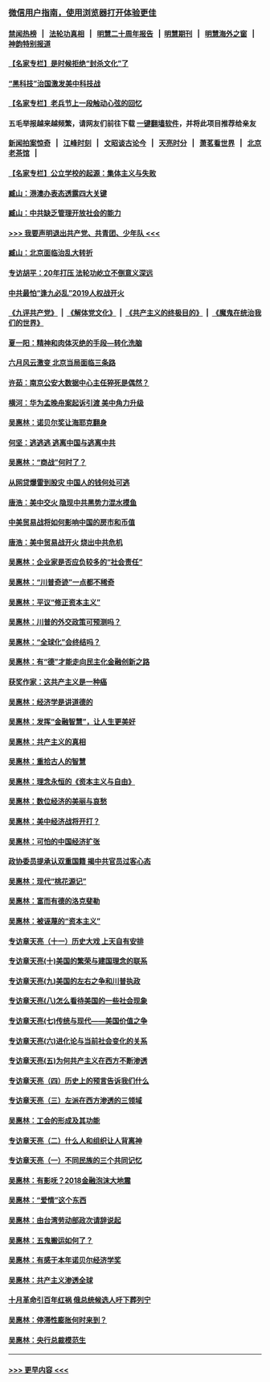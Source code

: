 ### [微信用户指南，使用浏览器打开体验更佳](https://github.com/gfw-breaker/banned-news1/blob/master/indexes/wechat-guide.md?t=0)
#### [禁闻热榜](热点新闻.md?t=0)  &nbsp;&nbsp;|&nbsp;&nbsp; [法轮功真相](https://github.com/gfw-breaker/truth/blob/master/README.md?t=0) &nbsp;&nbsp;|&nbsp;&nbsp; [明慧二十周年报告](https://github.com/gfw-breaker/mh-reports/blob/master/README.md?t=0) &nbsp;&nbsp;|&nbsp;&nbsp;[明慧期刊](https://github.com/gfw-breaker/mh-qikan) &nbsp;&nbsp;|&nbsp;&nbsp; [明慧海外之窗](https://github.com/gfw-breaker/mh-news/blob/master/README.md?t=0) &nbsp;&nbsp;|&nbsp;&nbsp; [神韵特别报道](https://github.com/gfw-breaker/mh-news/blob/master/shenyun.md?t=0)
#### [【名家专栏】是时候拒绝“封杀文化”了](../pages/nsc423/n11814093.md?t=02131611) 
#### [“黑科技”治国激发美中科技战](../pages/nsc423/n11638056.md?t=02131611) 
#### [【名家专栏】老兵节上一段触动心弦的回忆](../pages/nsc423/n11646016.md?t=02131611) 
#### 五毛举报越来越频繁，请网友们前往下载 [一键翻墙软件](https://github.com/gfw-breaker/ssr-accounts)，并将此项目推荐给亲友
#### [新闻拍案惊奇](https://github.com/gfw-breaker/banned-news1/blob/master/pages/link4.md) &nbsp;&nbsp;|&nbsp;&nbsp; [江峰时刻](https://github.com/gfw-breaker/banned-news1/blob/master/pages/link4.md) &nbsp;&nbsp;|&nbsp;&nbsp; [文昭谈古论今](https://github.com/gfw-breaker/banned-news1/blob/master/pages/link4.md) &nbsp;&nbsp;|&nbsp;&nbsp; [天亮时分](https://github.com/gfw-breaker/banned-news1/blob/master/pages/link4.md) &nbsp;&nbsp;|&nbsp;&nbsp; [萧茗看世界](https://github.com/gfw-breaker/banned-news1/blob/master/pages/link4.md) &nbsp;&nbsp;|&nbsp;&nbsp; [北京老茶馆](https://github.com/gfw-breaker/banned-news1/blob/master/pages/link4.md) &nbsp;&nbsp;|&nbsp;&nbsp; 
#### [【名家专栏】公立学校的起源：集体主义与失败](../pages/nsc423/n11601833.md?t=02131611) 
#### [臧山：港澳办表态透露四大关键](../pages/nsc423/n11421628.md?t=02131611) 
#### [臧山：中共缺乏管理开放社会的能力](../pages/nsc423/n11407457.md?t=02131611) 
#### [>>> 我要声明退出共产党、共青团、少年队 <<<](https://github.com/begood0513/goodnews/blob/master/quit/letter.md) 
#### [臧山：北京面临治乱大转折](../pages/nsc423/n11406895.md?t=02131611) 
#### [专访胡平：20年打压 法轮功屹立不倒意义深远](../pages/nsc423/n11398800.md?t=02131611) 
#### [中共最怕“逢九必乱”2019人权战开火](../pages/nsc423/n11385248.md?t=02131611) 
#### [《九评共产党》](https://github.com/begood0513/9ping.md/blob/master/README.md) &nbsp;|&nbsp; [《解体党文化》](../../../../jtdwh.md/blob/master/README.md)  &nbsp;|&nbsp; [《共产主义的终极目的》](../../../../gczydzjmd.md/blob/master/README.md) &nbsp;|&nbsp; [《魔鬼在统治我们的世界》](../../../../mgztzwmdsj.md/blob/master/README.md) 
#### [夏一阳：精神和肉体灭绝的手段—转化洗脑](../pages/nsc423/n11368250.md?t=02131611) 
#### [六月风云激变 北京当局面临三条路](../pages/nsc423/n11313668.md?t=02131611) 
#### [许茹：南京公安大数据中心主任猝死是偶然？](../pages/nsc423/n11064744.md?t=02131611) 
#### [横河：华为孟晚舟案起诉引渡 美中角力升级](../pages/nsc423/n11027230.md?t=02131611) 
#### [吴惠林：诺贝尔奖让海耶克翻身](../pages/nsc423/n10890049.md?t=02131611) 
#### [何坚：逃逃逃 逃离中国与逃离中共](../pages/nsc423/n10592891.md?t=02131611) 
#### [吴惠林：“商战”何时了？](../pages/nsc423/n10573558.md?t=02131611) 
#### [从网贷爆雷到股灾 中国人的钱何处可逃](../pages/nsc423/n10572800.md?t=02131611) 
#### [唐浩：美中交火 隐现中共黑势力混水摸鱼](../pages/nsc423/n10544040.md?t=02131611) 
#### [中美贸易战将如何影响中国的房市和币值](../pages/nsc423/n10543697.md?t=02131611) 
#### [唐浩：美中贸易战开火 烧出中共危机](../pages/nsc423/n10540126.md?t=02131611) 
#### [吴惠林：企业家是否应负较多的“社会责任”](../pages/nsc423/n10535022.md?t=02131611) 
#### [吴惠林：“川普奇迹”一点都不稀奇](../pages/nsc423/n10512808.md?t=02131611) 
#### [吴惠林：平议“修正资本主义”](../pages/nsc423/n10495724.md?t=02131611) 
#### [吴惠林：川普的外交政策可预测吗？](../pages/nsc423/n10462387.md?t=02131611) 
#### [吴惠林：“全球化”会终结吗？](../pages/nsc423/n10452838.md?t=02131611) 
#### [吴惠林：有“德”才能走向民主化金融创新之路](../pages/nsc423/n10432292.md?t=02131611) 
#### [获奖作家：这共产主义是一种癌](../pages/nsc423/n10431541.md?t=02131611) 
#### [吴惠林：经济学是讲道德的](../pages/nsc423/n10398014.md?t=02131611) 
#### [吴惠林：发挥“金融智慧”，让人生更美好](../pages/nsc423/n10375019.md?t=02131611) 
#### [吴惠林：共产主义的真相](../pages/nsc423/n10351394.md?t=02131611) 
#### [吴惠林：重拾古人的智慧](../pages/nsc423/n10337691.md?t=02131611) 
#### [吴惠林：理念永恒的《资本主义与自由》](../pages/nsc423/n10316274.md?t=02131611) 
#### [吴惠林：数位经济的美丽与哀愁](../pages/nsc423/n10292946.md?t=02131611) 
#### [吴惠林：美中经济战将开打？](../pages/nsc423/n10258825.md?t=02131611) 
#### [吴惠林：可怕的中国经济扩张](../pages/nsc423/n10219147.md?t=02131611) 
#### [政协委员提承认双重国籍 揭中共官员过客心态](../pages/nsc423/n10208809.md?t=02131611) 
#### [吴惠林：现代“桃花源记”](../pages/nsc423/n10185234.md?t=02131611) 
#### [吴惠林：富而有德的洛克斐勒](../pages/nsc423/n10142264.md?t=02131611) 
#### [吴惠林：被诬蔑的“资本主义”](../pages/nsc423/n10124816.md?t=02131611) 
#### [专访章天亮（十一）历史大戏 上天自有安排](../pages/nsc423/n10094905.md?t=02131611) 
#### [专访章天亮(十)美国的繁荣与建国理念的联系](../pages/nsc423/n10094899.md?t=02131611) 
#### [专访章天亮(九)美国的左右之争和川普执政](../pages/nsc423/n10094889.md?t=02131611) 
#### [专访章天亮(八)怎么看待美国的一些社会现象](../pages/nsc423/n10094857.md?t=02131611) 
#### [专访章天亮(七)传统与现代——美国价值之争](../pages/nsc423/n10093140.md?t=02131611) 
#### [专访章天亮(六)进化论与当前社会变化的关系](../pages/nsc423/n10092036.md?t=02131611) 
#### [专访章天亮(五)为何共产主义在西方不断渗透](../pages/nsc423/n10083620.md?t=02131611) 
#### [专访章天亮（四）历史上的预言告诉我们什么](../pages/nsc423/n10083606.md?t=02131611) 
#### [专访章天亮（三）左派在西方渗透的三领域](../pages/nsc423/n10081115.md?t=02131611) 
#### [吴惠林：工会的形成及其功能](../pages/nsc423/n10080633.md?t=02131611) 
#### [专访章天亮（二）什么人和组织让人背离神](../pages/nsc423/n10076637.md?t=02131611) 
#### [专访章天亮（一）不同民族的三个共同记忆](../pages/nsc423/n10074188.md?t=02131611) 
#### [吴惠林：有影呒？2018金融泡沫大地震](../pages/nsc423/n10040534.md?t=02131611) 
#### [吴惠林：“爱情”这个东西](../pages/nsc423/n10019423.md?t=02131611) 
#### [吴惠林：由台湾劳动部政次请辞说起](../pages/nsc423/n9979679.md?t=02131611) 
#### [吴惠林：五鬼搬运如何了？](../pages/nsc423/n9925338.md?t=02131611) 
#### [吴惠林：有感于本年诺贝尔经济学奖](../pages/nsc423/n9871883.md?t=02131611) 
#### [吴惠林：共产主义渗透全球](../pages/nsc423/n9812748.md?t=02131611) 
#### [十月革命引百年红祸 俄总统候选人吁下葬列宁](../pages/nsc423/n9810182.md?t=02131611) 
#### [吴惠林：停滞性膨胀何时来到？](../pages/nsc423/n9764136.md?t=02131611) 
#### [吴惠林：央行总裁模范生](../pages/nsc423/n9728134.md?t=02131611) 

----
#### [ >>> 更早内容 <<< ](../indexes/nsc423-earlier.md)
